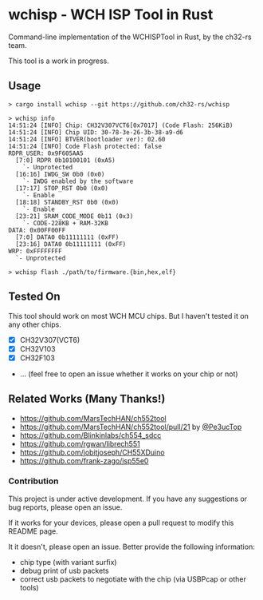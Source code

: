 # wchisp - WCH ISP Tool in Rust

Command-line implementation of the WCHISPTool in Rust, by the ch32-rs team.

This tool is a work in progress.

## Usage

```console
> cargo install wchisp --git https://github.com/ch32-rs/wchisp

> wchisp info
14:51:24 [INFO] Chip: CH32V307VCT6[0x7017] (Code Flash: 256KiB)
14:51:24 [INFO] Chip UID: 30-78-3e-26-3b-38-a9-d6
14:51:24 [INFO] BTVER(bootloader ver): 02.60
14:51:24 [INFO] Code Flash protected: false
RDPR_USER: 0x9F605AA5
  [7:0] RDPR 0b10100101 (0xA5)
    `- Unprotected
  [16:16] IWDG_SW 0b0 (0x0)
    `- IWDG enabled by the software
  [17:17] STOP_RST 0b0 (0x0)
    `- Enable
  [18:18] STANDBY_RST 0b0 (0x0)
    `- Enable
  [23:21] SRAM_CODE_MODE 0b11 (0x3)
    `- CODE-228KB + RAM-32KB
DATA: 0x00FF00FF
  [7:0] DATA0 0b11111111 (0xFF)
  [23:16] DATA0 0b11111111 (0xFF)
WRP: 0xFFFFFFFF
  `- Unprotected

> wchisp flash ./path/to/firmware.{bin,hex,elf}
```

## Tested On

This tool should work on most WCH MCU chips. But I haven't tested it on any other chips.

- [x] CH32V307(VCT6)
- [x] CH32V103
- [x] CH32F103
- ... (feel free to open an issue whether it works on your chip or not)

## Related Works (Many Thanks!)

- https://github.com/MarsTechHAN/ch552tool
- https://github.com/MarsTechHAN/ch552tool/pull/21 by [@Pe3ucTop](https://github.com/Pe3ucTop/ch552tool/tree/global_rework)
- https://github.com/Blinkinlabs/ch554_sdcc
- https://github.com/rgwan/librech551
- https://github.com/jobitjoseph/CH55XDuino
- https://github.com/frank-zago/isp55e0

### Contribution

This project is under active development. If you have any suggestions or bug reports, please open an issue.

If it works for your devices, please open a pull request to modify this README page.

It it doesn't, please open an issue. Better provide the following information:

- chip type (with variant surfix)
- debug print of usb packets
- correct usb packets to negotiate with the chip (via USBPcap or other tools)
